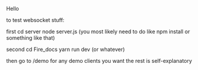 Hello

to test websocket stuff:

first
cd server
node server.js
(you most likely need to do like npm install or something like that)

second
cd Fire_docs
yarn run dev (or whatever)

then go to /demo for any demo clients you want
the rest is self-explanatory

